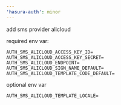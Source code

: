 ```yaml
---
'hasura-auth': minor
---
```


add sms provider alicloud

required env var:
```
AUTH_SMS_ALICLOUD_ACCESS_KEY_ID=
AUTH_SMS_ALICLOUD_ACCESS_KEY_SECRET=
AUTH_SMS_ALICLOUD_ENDPOINT=
AUTH_SMS_ALICLOUD_SIGN_NAME_DEFAULT=
AUTH_SMS_ALICLOUD_TEMPLATE_CODE_DEFAULT=
```
optional env var
```
AUTH_SMS_ALICLOUD_TEMPLATE_LOCALE=
```
